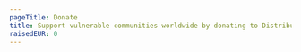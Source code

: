 ```yaml
---
pageTitle: Donate
title: Support vulnerable communities worldwide by donating to Distribute Aid's projects
raisedEUR: 0
---
```

